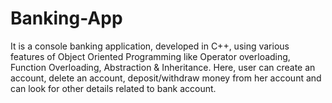 # Banking-App
It is a console banking application, developed in C++, using various features of Object Oriented Programming like Operator overloading, Function Overloading, Abstraction &amp; Inheritance. Here, user can create an account, delete an account, deposit/withdraw money from her account and can look for other details related to bank account.
